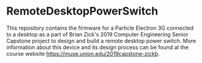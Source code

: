 # RemoteDesktopPowerSwitch

This repository contains the firmware for a Particle Electron 3G connected to a desktop as a part of Brian Zick's 2019 Computer Engineering Senior Capstone project to design and build a remote desktop power switch. More information about this device and its design process can be found at the course website https://muse.union.edu/2019capstone-zickb.
